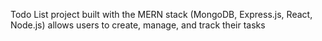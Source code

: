 Todo List project built with the MERN stack (MongoDB, Express.js, React, Node.js) allows users to create, manage, and track their tasks
